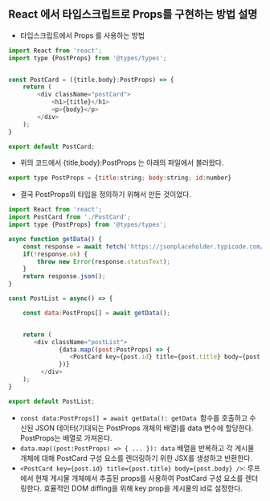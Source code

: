 ## React 에서 타입스크립트로 Props를 구현하는 방법 설명

- 타입스크립트에서 Props 를 사용하는 방법
  
```js
import React from 'react';
import type {PostProps} from '@types/types';


const PostCard = ({title,body}:PostProps) => {
    return (
        <div className="postCard">
            <h1>{title}</h1>
            <p>{body}</p>
        </div>
    );
}

export default PostCard;
```
- 위의 코드에서 {title,body}:PostProps 는 아래의 파일에서 불러왔다.

```js
export type PostProps = {title:string; body:string; id:number}
```
- 결국 PostProps의 타입을 정의하기 위해서 만든 것이었다. 
```js
import React from 'react';
import PostCard from './PostCard';
import type {PostProps} from '@types/types';

async function getData() {
    const response = await fetch('https://jsonplaceholder.typicode.com/posts');
    if(!response.ok) {
        throw new Error(response.statusText);
    }
    return response.json();
}

const PostList = async() => {

    const data:PostProps[] = await getData();


    return (
       <div className="postList">
              {data.map((post:PostProps) => {
                 <PostCard key={post.id} title={post.title} body={post.body} />
              })}
         </div>
    );
}

export default PostList;
```
- ```const data:PostProps[] = await getData(): getData ```함수를 호출하고 수신된 JSON 데이터(기대되는 PostProps 개체의 배열)를 data 변수에 할당한다. PostProps는 배열로 가져온다.
- ```data.map((post:PostProps) => { ... }): data``` 배열을 반복하고 각 게시물 개체에 대해 PostCard 구성 요소를 렌더링하기 위한 JSX를 생성하고 반환한다.
- ```<PostCard key={post.id} title={post.title} body={post.body} />```: 루프에서 현재 게시물 개체에서 추출된 props를 사용하여 PostCard 구성 요소를 렌더링한다. 효율적인 DOM diffing을 위해 key prop을 게시물의 id로 설정한다.